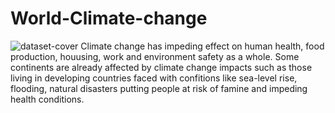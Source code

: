# World-Climate-change
![dataset-cover](https://user-images.githubusercontent.com/91852444/198893745-dd4d4dfe-fc93-4a99-9952-553692551b01.jpg)
Climate change has impeding effect on human health, food production, houusing, work and environment safety as a whole. Some continents are already affected by climate change impacts such as those living in developing countries faced with confitions like sea-level rise, flooding, natural disasters  putting people at risk of famine and impeding health conditions.
